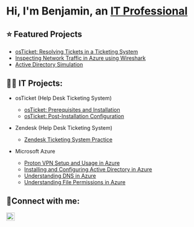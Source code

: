 <h1> Hi, I'm Benjamin, an <a href="https://www.linkedin.com/in/ben-bravo/">IT Professional</a> </h1>

<h2>⭐ Featured Projects</h2>

  - [osTicket: Resolving Tickets in a Ticketing System](https://github.com/ben-trainer/osTicket-lifecycle/tree/main)
  - [Inspecting Network Traffic in Azure using Wireshark](https://github.com/ben-trainer/Azure-Inspecting-Network-Traffic-using-Wireshark)
  - [Active Directory Simulation](https://github.com/ben-trainer/AD-Simulation/edit/main/)

<h2>👨‍💻 IT Projects:</h2>

- osTicket (Help Desk Ticketing System)
  - [osTicket: Prerequisites and Installation](https://github.com/ben-trainer/osTicket-prerequisites)
  - [osTicket: Post-Installation Configuration](https://github.com/ben-trainer/osTicket-post-install-cfg)

- Zendesk (Help Desk Ticketing System)

  - [Zendesk Ticketing System Practice](https://github.com/ben-trainer/Ticketing-System/)

- Microsoft Azure

  - [Proton VPN Setup and Usage in Azure](https://github.com/ben-trainer/Proton-VPN-Setup-and-Usage)
  - [Installing and Configuring Active Directory in Azure](https://github.com/ben-trainer/Azure-Active-Directory-Home-Lab)
  - [Understanding DNS in Azure](https://github.com/ben-trainer/dns-testing/tree/main)
  - [Understanding File Permissions in Azure](https://github.com/ben-trainer/file-share-permissions/tree/main)



<h2> 🤳Connect with me:</h2>

[<img align="left" alt="benjamin-bravo | LinkedIn" width="22px" src="https://cdn.jsdelivr.net/npm/simple-icons@v3/icons/linkedin.svg" />][linkedin]




[linkedin]: www.linkedin.com/in/ben-bravo


